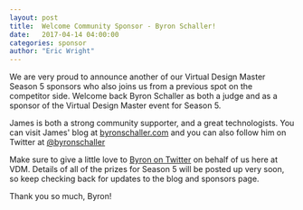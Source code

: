 ```yaml
---
layout: post
title:  Welcome Community Sponsor - Byron Schaller!
date:   2017-04-14 04:00:00
categories: sponsor
author: "Eric Wright"
---
```

We are very proud to announce another of our Virtual Design Master Season 5 sponsors who also joins us from a previous spot on the competitor side.  Welcome back Byron Schaller as both a judge and as a sponsor of the Virtual Design Master event for Season 5.  

James is both a strong community supporter, and a great technologists. You can visit James' blog at [byronschaller.com][byronblog] and you can also follow him on Twitter at [@byronschaller][byrontwitter]

Make sure to give a little love to [Byron on Twitter][byrontwitter] on behalf of us here at VDM. Details of all of the prizes for Season 5 will be posted up very soon, so keep checking back for updates to the blog and sponsors page.  

Thank you so much, Byron!  

[byronblog]:      	http://byronschaller.com
[byrontwitter]:		http://twitter.com/byronschaller